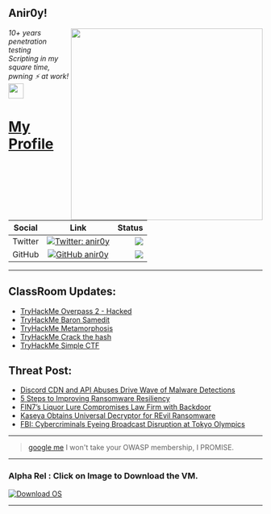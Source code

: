 <h2>Anir0y!</h2>
<img align='right' src="https://github-readme-stats.vercel.app/api?username=anir0y&show_icons=true&theme=dark" width="380">
<p><em>10+ years penetration testing<br>
  Scripting in my square time, pwning ⚡ at work!<img src="https://media.giphy.com/media/WUlplcMpOCEmTGBtBW/giphy.gif" width="30"> 
</em></p>



# [My Profile](https://anir0y.in/refer=githubreadme)

| Social   |      Link      | Status|
|----------|:-------------:|--:|
| Twitter |  [![Twitter: anir0y](https://img.shields.io/twitter/follow/anir0y?label=Follow%20me&style=plastic)](https://twitter.com/anir0y)| ![](https://img.shields.io/badge/Status-Online-blue)|
| GitHub |    [![GitHub anir0y](https://img.shields.io/github/followers/anir0y?label=Fork%20me&style=plastic)](https://github.com/anir0y)   | ![](https://img.shields.io/badge/Status-Online-blue)|


---

## ClassRoom Updates:

<!-- CLASS:START -->
- [TryHackMe Overpass 2 - Hacked](https://classroom.anir0y.in/post/tryhackme-overpass2hacked/)
- [TryHackMe Baron Samedit](https://classroom.anir0y.in/post/tryhackme-sudovulnssamedit/)
- [TryHackMe Metamorphosis](https://classroom.anir0y.in/post/tryhackme-metamorphosis/)
- [TryHackMe Crack the hash](https://classroom.anir0y.in/post/tryhackme-crackthehash/)
- [TryHackMe Simple CTF](https://classroom.anir0y.in/post/tryhackme-easyctf/)
<!-- CLASS:END -->

## Threat Post:

<!-- THREAT:START -->
- [Discord CDN and API Abuses Drive Wave of Malware Detections](https://threatpost.com/discord-malware-researchers/168096/)
- [5 Steps to Improving Ransomware Resiliency](https://threatpost.com/improving-ransomware-resiliency/168091/)
- [FIN7’s Liquor Lure Compromises Law Firm with Backdoor](https://threatpost.com/fin7s-liquor-lure-law-firm-backdoor/168086/)
- [Kaseya Obtains Universal Decryptor for REvil Ransomware](https://threatpost.com/kaseya-universal-decryptor-revil-ransomware/168070/)
- [FBI: Cybercriminals Eyeing Broadcast Disruption at Tokyo Olympics](https://threatpost.com/fbi-cybercriminals-broadcast-disruption-tokyo-olympics/168063/)
<!-- THREAT:END -->
---


> [google me](https://google.com/search?q=@anir0y) I won't take your OWASP membership, I PROMISE. 

---
### Alpha Rel : Click on Image to Download the VM.
[![Download OS](https://i.imgur.com/4RUjCIA.png)](https://sourceforge.net/projects/classroom-os/files/latest/download)

---

